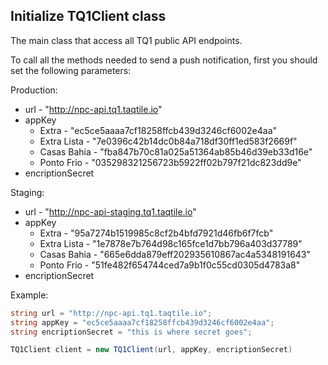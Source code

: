 ## Initialize TQ1Client class

The main class that access all TQ1 public API endpoints.

To call all the methods needed to send a push notification, first you should set the following parameters:

Production:

  - url - "http://npc-api.tq1.taqtile.io"
  - appKey
    - Extra - "ec5ce5aaaa7cf18258ffcb439d3246cf6002e4aa"
    - Extra Lista - "7e0396c42b14dc0b84a718df30ff1ed583f2669f"
    - Casas Bahia - "fba847b70c81a025a51364ab85b46d39eb33d16e"
    - Ponto Frio - "035298321256723b5922ff02b797f21dc823dd9e"
  - encriptionSecret

Staging:
  - url - "http://npc-api-staging.tq1.taqtile.io"
  - appKey
    - Extra - "95a7274b1519985c8cf2b4bfd7921d46fb6f7fcb"
    - Extra Lista - "1e7878e7b764d98c165fce1d7bb796a403d37789"
    - Casas Bahia - "665e6dda879eff202935610867ac4a5348191643"
    - Ponto Frio - "51fe482f654744ced7a9b1f0c55cd0305d4783a8"
  - encriptionSecret

Example:

```csharp
string url = "http://npc-api.tq1.taqtile.io";
string appKey = "ec5ce5aaaa7cf18258ffcb439d3246cf6002e4aa";
string encriptionSecret = "this is where secret goes";

TQ1Client client = new TQ1Client(url, appKey, encriptionSecret)
```
